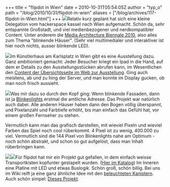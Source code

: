 +++
title = "flipdot in Wien"
date = 2010-10-31T05:54:05Z
author = "typ_o"
path = "/blog/2010/10/31/flipdot-in-wien"
aliases = ["/blog/archives/117-flipdot-in-Wien.html"]
+++
[![](/media/biennale_06.serendipityThumb.jpg)](/media/biennale_06.jpg)Relativ
kurz geplant hat sich eine kleine Delegation vom hackerspace kassel nach
Wien aufgemacht. Schön da, sehr entspannte Großstadt, und viel
medienbezogener und nerdkompatibler Content. Unter anderem die [Media
Architecture
Biennale 2010](https://www.mediaarchitecture.org/biennale2010/), also
alles zum Thema "blinkende Häuser". (Sehr viel multimedialer und
interaktiver ist hier noch nichts, ausser blinkende LED).

[![](/media/biennale_05.serendipityThumb.jpg)](/media/biennale_05.jpg)Im
Künstlerhaus am Karlsplatz in Wien gibt es eine Ausstellung dazu. Ganz
ambitioniert gemacht: Jeder Besucher kriegt ein Ipad in die Hand, auf
dem er Details zu den Ausstellungsstücken abrufen kann, im Wesentlichen
den [Content der Übersichtsseite im Web zur
Ausstellung](https://www.mediaarchitecture.org/biennale-2010-exhibition/).
Ging auch meistens, ab und zu hing der Server, und man konnte im Display
gucken, ob man noch frisch aussieht.

[![](/media/biennale_04.serendipityThumb.jpg)](/media/biennale_04.jpg)Was
mir dazu so durch den Kopf ging: Wenn blinkende Fassaden, dann ist ja
[Blinkenlights](https://blinkenlights.net/) erstmal die amtliche Adresse.
Das Projekt war natürlich auch dabei. Alle anderen Häuser haben dann den
Bogen völlig überspannt, und Pixelanzahl und Farbtiefe erhöht, bis man
einfach das Gefühl hat, vor einem großen Fernseher zu stehen.

Vermutlich kann man das grafisch darstellen, mit wieviel Pixeln und
wieviel Farben das Spiel noch cool rüberkommt. 4 Pixel ist zu wenig,
400.000 zu viel. Vermutlich sind die 144 Pixel von Blinkenlights nahe am
Optimum - noch schön abstrakt, und schon so gut aufgelöst, dass man
Inhalt rüberbringen kann.

[![](/media/biennale_01.serendipityThumb.jpg)](/media/biennale_01.jpg)[![](/media/biennale_02.serendipityThumb.jpg)](/media/biennale_02.jpg)Für
flipdot hat mir ein Projekt gut gefallen, in dem einfach weisse
Transportkisten kopfunter gestapelt wurden. ([Hier im
Katalog](https://www.mediaarchitecture.org/boxleds/)) Im Inneren eine
Platine mit LED und etwas Buslogik. Schön groß, schön billig. Bei uns im
Wiki reift ja eine ganz ähnliche Idee mit den [beleuchteten
Kanistern](https://flipdot.org/wiki/index.php?title=Kanister). Auch schön
simpel: [Dieses
Projekt](https://www.mediaarchitecture.org/portable-deflatable-led-matrix-by-werkzeug-h/).
